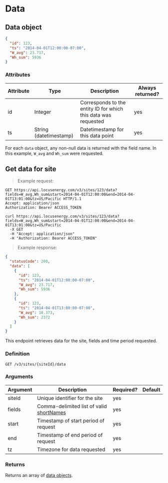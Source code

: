 # Data

## Data object

```json
{
  "id": 123,
  "ts": "2014-04-01T12:00:00-07:00",
  "W_avg": 23.717,
  "Wh_sum": 5936
}
```

### Attributes

Attribute | Type| Description | Always returned?
---|---|---|---
id | Integer | Corresponds to the entity ID for which this data was requested | yes
ts | String (datetimestamp) | Datetimestamp for this data point | yes

For each `data` object, any non-null data is returned with the field name. In this example, `W_avg` and `Wh_sum` were requested.

## Get data for site

> Example request:

```http
GET https://api.locusenergy.com/v3/sites/123/data?fields=W_avg,Wh_sum&start=2014-04-01T12:00:00&end=2014-04-01T13:01:00&tz=US/Pacific HTTP/1.1
Accept: application/json
Authorization: Bearer ACCESS_TOKEN
```

```shell
curl https://api.locusenergy.com/v3/sites/123/data?fields=W_avg,Wh_sum&start=2014-04-01T12:00:00&end=2014-04-01T13:01:00&tz=US/Pacific
  -X GET
  -H "Accept: application/json"
  -H "Authorization: Bearer ACCESS_TOKEN"
```

> Example response:

```json
{
  "statusCode": 200,
  "data": [
    {
      "id": 123,
      "ts": "2014-04-01T12:00:00-07:00",
      "W_avg": 23.717,
      "Wh_sum": 5936
    },
    {
      "id": 123,
      "ts": "2014-04-01T13:00:00-07:00",
      "W_avg": 10.373,
      "Wh_sum": 2372
    }
  ]
}
```

This endpoint retrieves data for the site, fields and time period requested.

### Definition

`GET /v3/sites/{siteId}/data`

### Arguments

Argument | Description | Required? | Default
--- | --- | --- | ---
siteId | Unique identifier for the site | yes |
fields | Comma-delimited list of valid [shortNames](#aggregations) | yes
start | Timestamp of start period of request | yes
end | Timestamp of end period of request | yes
tz | Timezone for data requested | yes

### Returns

Returns an array of [data objects](#data-object).